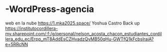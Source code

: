 # -WordPress-agencia
web en la nube
https://1.mka2025.space/
Yoshua Castro 
Back up https://institutocordillera-my.sharepoint.com/:f:/g/personal/nelson_acosta_chacon_estudiantes_cordillera_edu_ec/Erpp_mT8AddEsCZHvadzQyMB50qHu-GWTfQ1kFcbslraiA?e=5RRcNN
